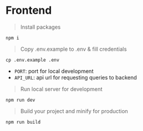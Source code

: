 # Frontend

> Install packages

```
npm i
```

> Copy .env.example to .env & fill credentials

```
cp .env.example .env
```

- `PORT`: port for local development
- `API_URL`: api url for requesting queries to backend

> Run local server for development

```
npm run dev
```

> Build your project and minify for production

```
npm run build
```
